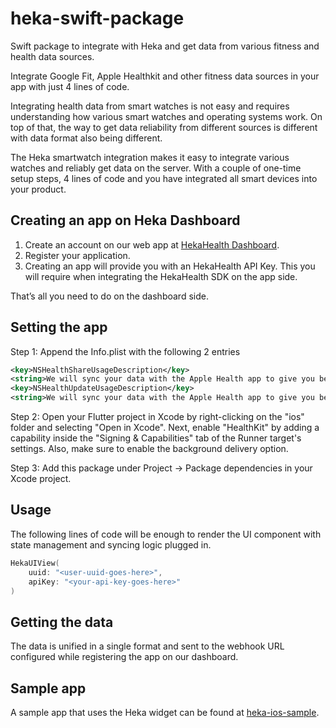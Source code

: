# heka-swift-package

Swift package to integrate with Heka and get data from various fitness and health data sources.


Integrate Google Fit, Apple Healthkit and other fitness data sources in your app with just 4 lines of code.

Integrating health data from smart watches is not easy and requires understanding how various smart watches and operating systems work. On top of that, the way to get data reliability from different sources is different with data format also being different.

The Heka smartwatch integration makes it easy to integrate various watches and reliably get data on the server. With a couple of one-time setup steps, 4 lines of code and you have integrated all smart devices into your product.

## Creating an app on Heka Dashboard

1. Create an account on our web app at [HekaHealth Dashboard](https://appdev.hekahealth.co).
2. Register your application.
3. Creating an app will provide you with an HekaHealth API Key. This you will require when integrating the HekaHealth SDK on the app side.

That’s all you need to do on the dashboard side.

## Setting the app

Step 1: Append the Info.plist with the following 2 entries

```xml
<key>NSHealthShareUsageDescription</key>
<string>We will sync your data with the Apple Health app to give you better insights</string>
<key>NSHealthUpdateUsageDescription</key>
<string>We will sync your data with the Apple Health app to give you better insights</string>
```

Step 2: Open your Flutter project in Xcode by right-clicking on the "ios" folder and selecting "Open in Xcode". Next, enable "HealthKit" by adding a capability inside the "Signing & Capabilities" tab of the Runner target's settings. Also, make sure to enable the background delivery option.

Step 3: Add this package under Project -> Package dependencies in your Xcode project.

## Usage

The following lines of code will be enough to render the UI component with state management and syncing logic plugged in.

```swift
HekaUIView(
    uuid: "<user-uuid-goes-here>",
    apiKey: "<your-api-key-goes-here>"
)
```

## Getting the data

The data is unified in a single format and sent to the webhook URL configured while registering the app on our dashboard.

## Sample app

A sample app that uses the Heka widget can be found at [heka-ios-sample](https://github.com/HekaHealth/heka-ios-sample).
